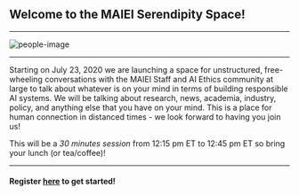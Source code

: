 ## Welcome to the MAIEI Serendipity Space! 

--- 

![people-image](https://images.unsplash.com/photo-1515187029135-18ee286d815b?ixlib=rb-1.2.1&ixid=eyJhcHBfaWQiOjEyMDd9&auto=format&fit=crop&w=1500&q=80)

---

Starting on July 23, 2020 we are launching a space for unstructured, free-wheeling conversations with the MAIEI Staff and AI Ethics community at large to talk about whatever is on your mind in terms of building responsible AI systems. We will be talking about research, news, academia, industry, policy, and anything else that you have on your mind. This is a place for human connection in distanced times - we look forward to having you join us!

This will be a *30 minutes session* from 12:15 pm ET to 12:45 pm ET so bring your lunch (or tea/coffee)! 

---

#### Register [here](https://zoom.us/meeting/register/tJMsdeyrqjspHdYRr1pBQO2uTOgKD4rqgUI_) to get started!
